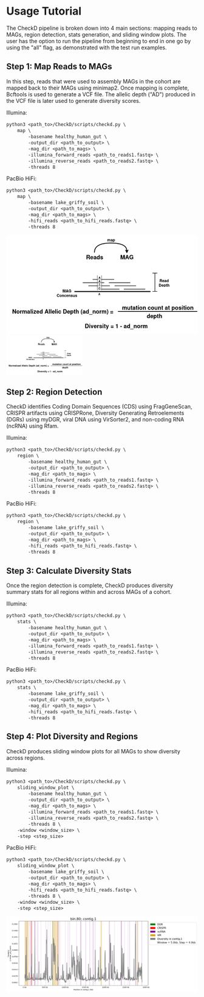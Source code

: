 # Usage Tutorial

The CheckD pipeline is broken down into 4 main sections: mapping reads to MAGs, region detection, stats generation, and sliding window plots. The user has the option to run the pipeline from beginning to end in one go by using the "all" flag, as demonstrated with the test run examples.

## Step 1: Map Reads to MAGs

In this step, reads that were used to assembly MAGs in the cohort are mapped back to their MAGs using minimap2. Once mapping is complete, Bcftools is used to generate a VCF file. The allelic depth ("AD") produced in the VCF file is later used to generate diversity scores. 


Illumina:

```
python3 <path_to>/CheckD/scripts/checkd.py \
	map \
        -basename healthy_human_gut \
        -output_dir <path_to_output> \
        -mag_dir <path_to_mags> \
        -illumina_forward_reads <path_to_reads1.fastq> \
        -illumina_reverse_reads <path_to_reads2.fastq> \
        -threads 8
```

PacBio HiFi:

```
python3 <path_to>/CheckD/scripts/checkd.py \
	map \
        -basename lake_griffy_soil \
        -output_dir <path_to_output> \
        -mag_dir <path_to_mags> \
        -hifi_reads <path_to_hifi_reads.fastq> \
        -threads 8
```

![Map reads to MAGs and calculate diversity](./diagrams/checkD_diversity.drawio.png)
<img src="./diagrams/checkD_diversity.drawio.png" alt="Map reads to MAGs and calculate diversity" width="200">

## Step 2: Region Detection

CheckD identifies Coding Domain Sequences (CDS) using FragGeneScan, CRISPR artifacts using CRISPRone, Diversity Generating Retroelements (DGRs) using myDGR, viral DNA using VirSorter2, and non-coding RNA (ncRNA) using Rfam. 

Illumina:

```
python3 <path_to>/CheckD/scripts/checkd.py \
	region \
        -basename healthy_human_gut \
        -output_dir <path_to_output> \
        -mag_dir <path_to_mags> \
        -illumina_forward_reads <path_to_reads1.fastq> \
        -illumina_reverse_reads <path_to_reads2.fastq> \
        -threads 8
```

PacBio HiFi:

```
python3 <path_to>/CheckD/scripts/checkd.py \
	region \
        -basename lake_griffy_soil \
        -output_dir <path_to_output> \
        -mag_dir <path_to_mags> \
        -hifi_reads <path_to_hifi_reads.fastq> \
        -threads 8
```

## Step 3: Calculate Diversity Stats

Once the region detection is complete, CheckD produces diversity summary stats for all regions within and across MAGs of a cohort. 

Illumina:

```
python3 <path_to>/CheckD/scripts/checkd.py \
	stats \
        -basename healthy_human_gut \
        -output_dir <path_to_output> \
        -mag_dir <path_to_mags> \
        -illumina_forward_reads <path_to_reads1.fastq> \
        -illumina_reverse_reads <path_to_reads2.fastq> \
        -threads 8
```

PacBio HiFi:

```
python3 <path_to>/CheckD/scripts/checkd.py \
	stats \
        -basename lake_griffy_soil \
        -output_dir <path_to_output> \
        -mag_dir <path_to_mags> \
        -hifi_reads <path_to_hifi_reads.fastq> \
        -threads 8
```

## Step 4: Plot Diversity and Regions

CheckD produces sliding window plots for all MAGs to show diversity across regions. 

Illumina:

```
python3 <path_to>/CheckD/scripts/checkd.py \
	sliding_window_plot \
        -basename healthy_human_gut \
        -output_dir <path_to_output> \
        -mag_dir <path_to_mags> \
        -illumina_forward_reads <path_to_reads1.fastq> \
        -illumina_reverse_reads <path_to_reads2.fastq> \
        -threads 8 \
	-window <window_size> \
	-step <step_size>
```

PacBio HiFi:

```
python3 <path_to>/CheckD/scripts/checkd.py \
	sliding_window_plot \
        -basename lake_griffy_soil \
        -output_dir <path_to_output> \
        -mag_dir <path_to_mags> \
        -hifi_reads <path_to_hifi_reads.fastq> \
        -threads 8 \
	-window <window_size> \
	-step <step_size>
```


![Sliding Window Plots](./diagrams/bin.80_contig.1_w5000_s4000_mean_ad_norm.png)


